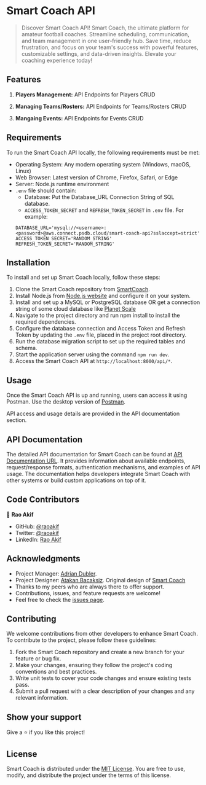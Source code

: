 # Smart Coach API
> Discover Smart Coach API! Smart Coach, the ultimate platform for amateur football coaches. Streamline scheduling, communication, and team management in one user-friendly hub. Save time, reduce frustration, and focus on your team's success with powerful features, customizable settings, and data-driven insights. Elevate your coaching experience today!

## Features
1. **Players Management:** API Endpoints for Players CRUD

2. **Managing Teams/Rosters:**  API Endpoints for Teams/Rosters CRUD

3. **Mangaing Events:**  API Endpoints for Events CRUD

## Requirements

To run the Smart Coach API locally, the following requirements must be met:

- Operating System: Any modern operating system (Windows, macOS, Linux)
- Web Browser: Latest version of Chrome, Firefox, Safari, or Edge
- Server: Node.js runtime environment
- `.env` file should contain:
  - Database: Put the Database_URL Connection String of SQL database.
  - `ACCESS_TOKEN_SECRET` and `REFRESH_TOKEN_SECRET` in `.env` file.
   For example: 
  ```
  DATABASE_URL='mysql://<username>:<password>@aws.connect.psdb.cloud/smart-coach-api?sslaccept=strict'
  ACCESS_TOKEN_SECRET='RANDOM_STRING'
  REFRESH_TOKEN_SECRET='RANDOM_STRING'
  ```
## Installation

To install and set up Smart Coach locally, follow these steps:

1. Clone the Smart Coach repository from [SmartCoach](https://github.com/RaoAkif/smart-coach-api).
2. Install Node.js from [Node.js website](https://nodejs.org/en/download) and configure it on your system.
3. Install and set up a MySQL or PostgreSQL database OR get a connection string of some cloud database like [Planet Scale](https://planetscale.com/)
4. Navigate to the project directory and run npm install to install the required dependencies.
5. Configure the database connection and Access Token and Refresh Token by updating the `.env` file, placed in the project root directory.
6. Run the database migration script to set up the required tables and schema.
7. Start the application server using the command `npm run dev`.
8. Access the Smart Coach API at `http://localhost:8000/api/*`.

## Usage

Once the Smart Coach API is up and running, users can access it using Postman. Use the desktop version of [Postman](https://www.postman.com/downloads/).

API access and usage details are provided in the API documentation section.

## API Documentation

The detailed API documentation for Smart Coach can be found at [API Documentation URL](https://smart-coach-api.vercel.app/api-docs). It provides information about available endpoints, request/response formats, authentication mechanisms, and examples of API usage. The documentation helps developers integrate Smart Coach with other systems or build custom applications on top of it.

## Code Contributors

👤 **Rao Akif**
- GitHub: [@raoakif](https://github.com/RaoAkif)
- Twitter: [@raoakif](https://twitter.com/RaoAkif)
- LinkedIn: [Rao Akif](https://linkedin.com/in/RaoAkif)

## Acknowledgments
  - Project Manager:   [Adrian Dubler](https://www.linkedin.com/in/adrian-dubler).
  - Project Designer:  [Atakan Bacaksiz](https://www.linkedin.com/in/atakanbacaksiz). Original design of [Smart Coach](https://www.figma.com/file/CTngvtmn5qXkjlEpXlDfAT/smartcoach-ui?type=design&mode=design&t=zihPgAIp5oaHmQkm-0)
  - Thanks to my peers who are always there to offer support.
  - Contributions, issues, and feature requests are welcome!
  - Feel free to check the [issues page](../../issues/).
 
## Contributing

We welcome contributions from other developers to enhance Smart Coach. To contribute to the project, please follow these guidelines:

1. Fork the Smart Coach repository and create a new branch for your feature or bug fix.
2. Make your changes, ensuring they follow the project's coding conventions and best practices.
3. Write unit tests to cover your code changes and ensure existing tests pass.
4. Submit a pull request with a clear description of your changes and any relevant information.

## Show your support

Give a ⭐️ if you like this project!

## License

Smart Coach is distributed under the [MIT License](./MIT.md). You are free to use, modify, and distribute the project under the terms of this license.
